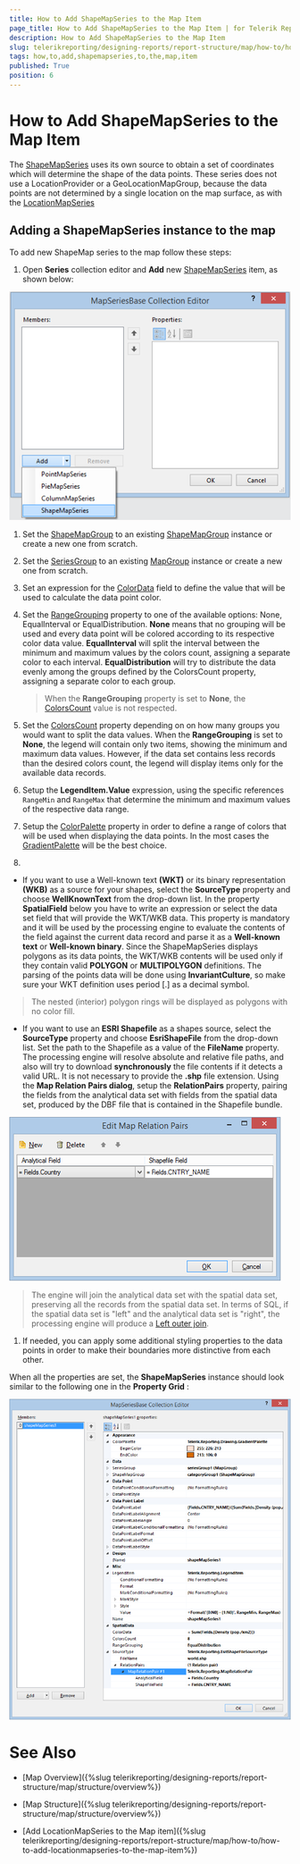 ```yaml
---
title: How to Add ShapeMapSeries to the Map Item
page_title: How to Add ShapeMapSeries to the Map Item | for Telerik Reporting Documentation
description: How to Add ShapeMapSeries to the Map Item
slug: telerikreporting/designing-reports/report-structure/map/how-to/how-to-add-shapemapseries-to-the-map-item
tags: how,to,add,shapemapseries,to,the,map,item
published: True
position: 6
---
```


# How to Add ShapeMapSeries to the Map Item



The  [ShapeMapSeries](/reporting/api/Telerik.Reporting.ShapeMapSeries)  uses its own source to obtain a set of coordinates which will         determine the shape of the data points. These series does not use a LocationProvider or a GeoLocationMapGroup, because the data points         are not determined by a single location on the map surface, as with the  [LocationMapSeries](/reporting/api/Telerik.Reporting.LocationMapSeries) 

## Adding a ShapeMapSeries instance to the map

To add new ShapeMap series to the map follow these steps:         

1. Open __Series__ collection editor and __Add__ new                [ShapeMapSeries](/reporting/api/Telerik.Reporting.ShapeMapSeries)  item, as shown below:               

  ![Choropleth Add Shape Map Series](images/Map/Choropleth/Choropleth_AddShapeMapSeries.png)

1. Set the  [ShapeMapGroup](/reporting/api/Telerik.Reporting.ShapeMapSeries#Telerik_Reporting_ShapeMapSeries_ShapeMapGroup)  to an existing                [ShapeMapGroup](/reporting/api/Telerik.Reporting.ShapeMapGroup)  instance or create a new one from scratch.             

1. Set the  [SeriesGroup](/reporting/api/Telerik.Reporting.MapSeriesBase#Telerik_Reporting_MapSeriesBase_SeriesGroup)  to an existing                [MapGroup](/reporting/api/Telerik.Reporting.MapGroup)  instance or create a new one from scratch.             

1. Set an expression for the  [ColorData](/reporting/api/Telerik.Reporting.ShapeMapSeries#Telerik_Reporting_ShapeMapSeries_ColorData)  field to define the value               that will be used to calculate the data point color.             

1. Set the  [RangeGrouping](/reporting/api/Telerik.Reporting.ShapeMapSeries#Telerik_Reporting_ShapeMapSeries_RangeGrouping)  property to one of the available options:               None, EqualInterval or EqualDistribution.               __None__ means that no grouping will be used and every data point will be colored according to its respective color data value.               __EqualInterval__ will split the interval between the minimum and maximum values by the colors count, assigning a separate color to each interval.               __EqualDistribution__ will try to distribute the data evenly among the groups defined by the ColorsCount property, assigning a separate color to each group.             

   >When the  __RangeGrouping__ property is set to  __None__,                 the  [ColorsCount](/reporting/api/Telerik.Reporting.ShapeMapSeries#Telerik_Reporting_ShapeMapSeries_ColorsCount)  value is not respected.               

1. Set the  [ColorsCount](/reporting/api/Telerik.Reporting.ShapeMapSeries#Telerik_Reporting_ShapeMapSeries_ColorsCount)  property depending on on how many groups               you would want to split the data values. When the __RangeGrouping__ is set to __None__, the legend               will contain only two items, showing the minimum and maximum data values. However, if the data set contains less records than the desired               colors count, the legend will display items only for the available data records.                           

1. Setup the __LegendItem.Value__ expression, using the specific references `RangeMin` and               `RangeMax` that determine the minimum and maximum values of the respective data range.             

1. Setup the  [ColorPalette](/reporting/api/Telerik.Reporting.GraphSeriesBase#Telerik_Reporting_GraphSeriesBase_ColorPalette)  property in order to define a range of               colors that will be used when displaying the data points. In the most cases the                [GradientPalette](/reporting/api/Telerik.Reporting.Drawing.GradientPalette)  will be the best choice.             

1. 

   + If you want to use a Well-known text __(WKT)__ or its binary representation __(WKB)__                 as a source for your shapes, select the __SourceType__ property and choose __WellKnownText__                 from the drop-down list. In the property __SpatialField__ below you have to write an expression or select the data set                   field that will provide the WKT/WKB data. This property is mandatory and it will be used by the processing engine to evaluate                   the contents of the field against the current data record and parse it as a __Well-known text__ or                   __Well-known binary__. Since the ShapeMapSeries displays polygons as its data points, the WKT/WKB contents will be used                   only if they contain valid __POLYGON__ or __MULTIPOLYGON__ definitions.                    The parsing of the points data will be done using __InvariantCulture__, so make sure your WKT definition uses period [.] as                   a decimal symbol.                 

   >The nested (interior) polygon rings will be displayed as polygons with no color fill.                   

   + If you want to use an __ESRI Shapefile__ as a shapes source, select the __SourceType__ property and                   choose __EsriShapeFile__ from the drop-down list.                 Set the path to the Shapefile as a value of the __FileName__ property. The processing engine will resolve                   absolute and relative file paths, and also will try to download __synchronously__ the file contents                   if it detects a valid URL. It is not necessary to provide the __.shp__ file extension.                 Using the __Map Relation Pairs dialog__, setup the __RelationPairs__ property, pairing the fields                    from the analytical data set with fields from the spatial data set, produced by the DBF file that is contained in the Shapefile bundle.                   

  ![Choropleth Map Relation Pairs Dialog](images/Map/Choropleth/Choropleth_MapRelationPairsDialog.png)

   >The engine will join the analytical data set with the spatial data set, preserving all the records from the spatial data set.                     In terms of SQL, if the spatial data set is "left" and the analytical data set is "right", the processing engine will produce a                      [Left outer join](http://en.wikipedia.org/wiki/Join_(SQL)#Left_outer_join).                   

1. If needed, you can apply some additional styling properties to the data points in order to make their boundaries more distinctive from each other.             

When all the properties are set, the __ShapeMapSeries__ instance should look similar to the following one in the           __Property Grid__ :           

  ![Choropleth Shape Map Series Layout In Property Grid](images/Map/Choropleth/Choropleth_ShapeMapSeries_LayoutInPropertyGrid.png)


# See Also


 

* [Map Overview]({%slug telerikreporting/designing-reports/report-structure/map/structure/overview%})

 

* [Map Structure]({%slug telerikreporting/designing-reports/report-structure/map/structure/overview%})

 

* [Add LocationMapSeries to the Map item]({%slug telerikreporting/designing-reports/report-structure/map/how-to/how-to-add-locationmapseries-to-the-map-item%})

